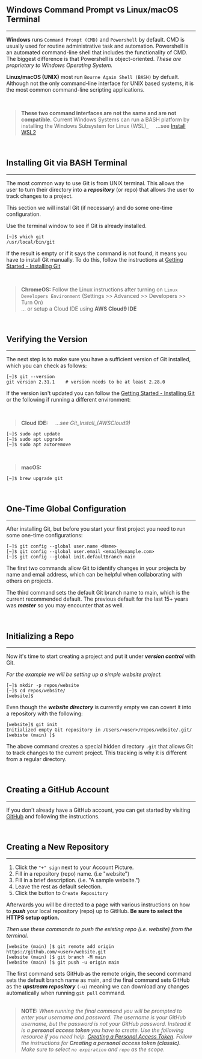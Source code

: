 ## Windows Command Prompt vs Linux/macOS Terminal
---
**Windows** runs `Command Prompt (CMD)` and `Powershell` by default. CMD is usually used for routine administrative task and automation. Powershell is an automated command-line shell that includes the functionality of CMD. The biggest difference is that Powershell is object-oriented. _These are proprietary to Windows Operating System._

**Linux/macOS (UNIX)** most run `Bourne Again Shell (BASH)` by defualt. Although not the only command-line interface for UNIX based systems, it is the most common command-line scripting applications.

&nbsp;  
>**These two command interfaces are not the same and are not compatible.**  Current Windows Systems can run a BASH platform by installing the Windows Subsystem for Linux (WSL)_ &nbsp;  &nbsp;  ...see [Install WSL2](https://learn.microsoft.com/en-us/windows/wsl/install)
  
&nbsp;  
## Installing Git via BASH Terminal
---
The most common way to use Git is from UNIX terminal. This allows the user to turn their directory into a **_repository_** (or repo) that allows the user to track changes to a project. 

This section we will install Git (if necessary) and do some one-time configuration.

Use the terminal window to see if Git is already installed.
```
[~]$ which git
/usr/local/bin/git
```

If the result is empty or if it says the command is not found, it means you have to install Git manually. To do this, follow the instructions at [Getting Started - Installing Git](https://git-scm.com/book/en/v2/Getting-Started-Installing-Git)

&nbsp;  
>**ChromeOS:**
Follow the Linux instructions after turning on `Linux Developers Environment` (Settings >> Advanced >> Developers >> Turn On)  
... or setup a Cloud IDE using **AWS Cloud9 IDE**
  
&nbsp;  
## Verifying the Version
---
The next step is to make sure you have a sufficient version of Git installed, which you can check as follows:
```
[~]$ git --version
git version 2.31.1    # version needs to be at least 2.28.0
```
If the version isn't updated you can follow the [Getting Started - Installing Git](https://git-scm.com/book/en/v2/Getting-Started-Installing-Git) or the following if running a different environment:

&nbsp;  
>**Cloud IDE:** &nbsp; &nbsp; ..._see Git_Install\_\(AWSCloud9)_
```
[~]$ sudo apt update
[~]$ sudo apt upgrade
[~]$ sudo apt autoremove
```

&nbsp;  
>**macOS:**
```
[~]$ brew upgrade git
```

&nbsp;  
## One-Time Global Configuration
---
After installing Git, but before you start your first project you need to run some one-time configurations:
```
[~]$ git config --global user.name <Name>
[~]$ git config --global user.email <email@example.com>
[~]$ git config --global init.defaultBranch main
```
The first two commands allow Git to identify changes in your projects by name and email address, which can be helpful when collaborating with others on projects.

The third command sets the default Git branch name to main, which is the current recommended default. The previous default for the last 15+ years was **_master_** so you may encounter that as well.
  
&nbsp;  
## Initializing a Repo
---
Now it's time to start creating a project and put it under **_version control_** with Git.

_For the example we will be setting up a simple website project._
```
[~]$ mkdir -p repos/website
[~]$ cd repos/website/
[website]$ 
```
Even though the **_website directory_** is currently empty we can covert it into a repository with the following:
```
[website]$ git init
Initialized empty Git repository in /Users/<user>/repos/website/.git/
[webiste (main) ]$
```
The above command creates a special hidden directory  `.git`  that allows Git to track changes to the current project. This tracking is why it is different from a regular directory.
  
&nbsp;  
## Creating a GitHub Account
---
If you don't already have a GitHub account, you can get started by visiting [GitHub](https://github.com/join) and following the instructions.
  
&nbsp;  
## Creating a New Repository
---
1. Click the  `"+" sign` next to your Account Picture.
2. Fill in a repository (repo) name. (i.e "website")
3. Fill in a brief description. (i.e. "A sample website.")
4. Leave the rest as default selection.
5. Click the button to  `Create Repository`

Afterwards you will be directed to a page with various instructions on how to **_push_** your local repository (repo) up to GitHub. **Be sure to select the HTTPS setup option.**

_Then use these commands to push the existing repo (i.e. website) from the terminal._
```
[website (main) ]$ git remote add origin https://github.com/<user>/website.git
[website (main) ]$ git branch -M main
[website (main) ]$ git push -u origin main
```
The first command sets GitHub as the remote origin, the second command sets the default branch name as main, and the final command sets GitHub as the **_upstream repository_** `(-u)` meaning we can download any changes automatically when running `git pull` command.  
&nbsp;  
> **NOTE:** _When running the final command you will be prompted to enter your username and password. The username is your GitHub username, but the password is not your GitHub password. Instead it is a **personal access token** you have to create. Use the following resource if you need help. [Creating a Personal Access Token](https://docs.github.com/en/authentication/keeping-your-account-and-data-secure/creating-a-personal-access-token). Follow the instructions for **Creating a personal access token (classic)**. Make sure to select `no expiration` and `repo` as the scope._